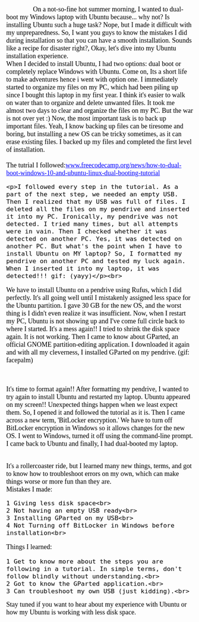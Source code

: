<font face="Oswald, serif" size="4" color="black">
&nbsp;&nbsp;&nbsp;&nbsp;&nbsp;&nbsp;&nbsp;&nbsp;&nbsp;&nbsp;&nbsp;&nbsp;&nbsp;&nbsp;&nbsp;&nbsp;On a not-so-fine hot summer morning, I wanted to dual-boot my Windows laptop with Ubuntu because... why not? Is installing Ubuntu such a huge task? Nope, but I made it difficult with my unpreparedness. So, I want you guys to know the mistakes I did during installation so that you can have a smooth installation. Sounds like a recipe for disaster right?, Okay, let's dive into my Ubuntu installation experience.<br>
When I decided to install Ubuntu, I had two options: dual boot or completely replace Windows with Ubuntu. Come on, Its a short life to make adventures hence i went with option one. I immediately started to organize my files on my PC, which had been piling up since I bought this laptop in my first year. I think it's easier to walk on water than to organize and delete unwanted files. It took me almost two days to clear and organize the files on my PC. But the war is not over yet :) Now, the most important task is to back up important files. Yeah, I know backing up files can be tiresome and boring, but installing a new OS can be tricky sometimes, as it can erase existing files. I backed up my files and completed the first level of installation.<br><br>
The tutrial I followed:<a href="https://www.freecodecamp.org/news/how-to-dual-boot-windows-10-and-ubuntu-linux-dual-booting-tutorial/" style="color: blue;">www.freecodecamp.org/news/how-to-dual-boot-windows-10-and-ubuntu-linux-dual-booting-tutorial</a>



    <p>I followed every step in the tutorial. As a part of the next step, we needed an empty USB. Then I realized that my USB was full of files. I deleted all the files on my pendrive and inserted it into my PC. Ironically, my pendrive was not detected. I tried many times, but all attempts were in vain. Then I checked whether it was detected on another PC. Yes, it was detected on another PC. But what's the point when I have to install Ubuntu on MY laptop? So, I formatted my pendrive on another PC and tested my luck again. When I inserted it into my laptop, it was detected!!! gif: (yayy)</p><br>
<p>
We have to install Ubuntu on a pendrive using Rufus, which I did perfectly. It's all going well until I mistakenly assigned less space for the Ubuntu partition. I gave 30 GB for the new OS, and the worst thing is I didn't even realize it was insufficient. Now, when I restart my PC, Ubuntu is not showing up and I've come full circle back to where I started. It's a mess again!! I tried to shrink the disk space again. It is not working. Then I came to know about GParted, an official GNOME partition-editing application. I downloaded it again and with all my cleverness, I installed GParted on my pendrive. (gif: facepalm)</p><br>

<p>It's time to format again!! After formatting my pendrive, I wanted to try again to install Ubuntu and restarted my laptop. Ubuntu appeared on my screen!! Unexpected things happen when we least expect them. So, I opened it and followed the tutorial as it is. Then I came across a new term, 'BitLocker encryption.' We have to turn off BitLocker encryption in Windows so it allows changes for the new OS. I went to Windows, turned it off using the command-line prompt. I came back to Ubuntu and finally, I had dual-booted my laptop.</p><br>
It's a rollercoaster ride, but I learned many new things, terms, and got to know how to troubleshoot errors on my own, which can make things worse or more fun than they are.<br>
Mistakes I made:<br>

    1 Giving less disk space<br>
    2 Not having an empty USB ready<br>
    3 Installing GParted on my USB<br>
    4 Not Turning off BitLocker in Windows before installation<br>

Things I learned:<br>

    1 Get to know more about the steps you are following in a tutorial. In simple terms, don't follow blindly without understanding.<br>
    2 Got to know the GParted application.<br>
    3 Can troubleshoot my own USB (just kidding).<br>

Stay tuned if you want to hear about my experience with Ubuntu or how my Ubuntu is working with less disk space. </font>
